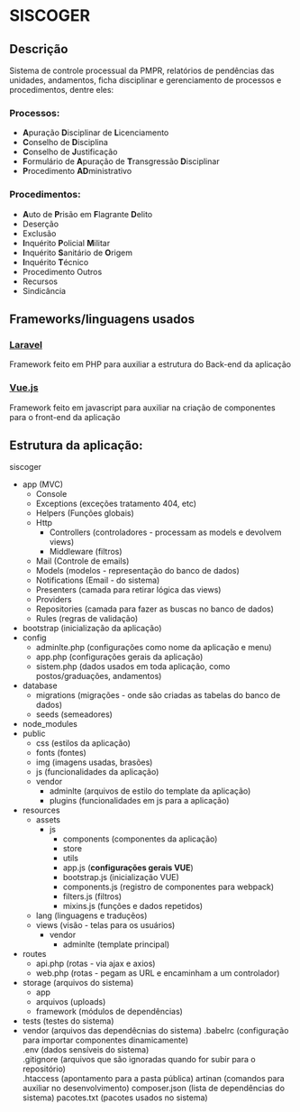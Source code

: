 # SISCOGER
## Descrição
Sistema de controle processual da PMPR, relatórios de pendências das unidades, andamentos, ficha disciplinar e gerenciamento de processos e procedimentos, dentre eles:  
### Processos:
+ **A**puração **D**isciplinar de **L**icenciamento
+ **C**onselho de **D**isciplina
+ **C**onselho de **J**ustificação
+ **F**ormulário de **A**puração de **T**ransgressão **D**isciplinar
+ **P**rocedimento **AD**ministrativo
### Procedimentos:
+ **A**uto de **P**risão em **F**lagrante **D**elito
+ Deserção
+ Exclusão
+ **I**nquérito **P**olicial **M**ilitar
+ **I**nquérito **S**anitário de **O**rigem
+ **I**nquérito **T**écnico
+ Procedimento Outros
+ Recursos
+ Sindicância
## Frameworks/linguagens usados
### [Laravel](https://laravel.com/) 
Framework feito em PHP para auxiliar a estrutura do Back-end da aplicação
### [Vue.js](https://vuejs.org/)
Framework feito em javascript para auxiliar na criação de componentes para o front-end da aplicação
## Estrutura da aplicação:
siscoger
+ app (MVC)
    + Console
    + Exceptions (exceções tratamento 404, etc)
    + Helpers (Funções globais)
    + Http
        + Controllers (controladores - processam as models e devolvem views)
        + Middleware (filtros)
    + Mail (Controle de emails)
    + Models (modelos - representação do banco de dados)
    + Notifications (Email - do sistema)
    + Presenters (camada para retirar lógica das views)
    + Providers 
    + Repositories (camada para fazer as buscas no banco de dados)
    + Rules (regras de validação)
+ bootstrap (inicialização da aplicação)
+ config
    + adminlte.php (configurações como nome da aplicação e menu)
    + app.php (configurações gerais da aplicação)
    + sistem.php (dados usados em toda aplicação, como postos/graduações, andamentos)
+ database
    + migrations (migrações - onde são criadas as tabelas do banco de dados)
    + seeds (semeadores)
+ node_modules 
+ public
    + css (estilos da aplicação)
    + fonts (fontes)
    + img (imagens usadas, brasões)
    + js (funcionalidades da aplicação)
    + vendor
        + adminlte (arquivos de estilo do template da aplicação)
        + plugins (funcionalidades em js para a aplicação)
+ resources
    + assets
        + js 
            + components (componentes da aplicação)
            + store
            + utils
            + app.js (**configurações gerais VUE**)
            + bootstrap.js (inicialização VUE)
            + components.js (registro de componentes para webpack)
            + filters.js (filtros)
            + mixins.js (funções e dados repetidos)
    + lang (linguagens e traduçẽos)
    + views (visão - telas para os usuários)
        + vendor
            + adminlte (template principal)    
+ routes
    + api.php (rotas - via ajax e axios)
    + web.php (rotas - pegam as URL e encaminham a um controlador)
+ storage (arquivos do sistema)
    + app
    + arquivos (uploads)
    + framework (módulos de dependências)
+ tests (testes do sistema)
+ vendor (arquivos das dependêcnias do sistema)
.babelrc (configuração para importar componentes dinamicamente)  
.env (dados sensíveis do sistema)  
.gitignore (arquivos que são ignoradas quando for subir para o repositório)  
.htaccess (apontamento para a pasta pública)
artinan (comandos para auxiliar no desenvolvimento)
composer.json (lista de dependências do sistema)
pacotes.txt (pacotes usados no sistema)
